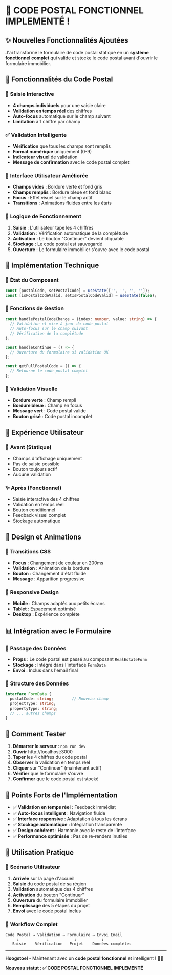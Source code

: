 # 📮 **CODE POSTAL FONCTIONNEL IMPLEMENTÉ !**

## ✨ **Nouvelles Fonctionnalités Ajoutées**

J'ai transformé le formulaire de code postal statique en un **système fonctionnel complet** qui valide et stocke le code postal avant d'ouvrir le formulaire immobilier.

## 🔧 **Fonctionnalités du Code Postal**

### 📝 **Saisie Interactive**
- **4 champs individuels** pour une saisie claire
- **Validation en temps réel** des chiffres
- **Auto-focus** automatique sur le champ suivant
- **Limitation** à 1 chiffre par champ

### ✅ **Validation Intelligente**
- **Vérification** que tous les champs sont remplis
- **Format numérique** uniquement (0-9)
- **Indicateur visuel** de validation
- **Message de confirmation** avec le code postal complet

### 🎨 **Interface Utilisateur Améliorée**
- **Champs vides** : Bordure verte et fond gris
- **Champs remplis** : Bordure bleue et fond blanc
- **Focus** : Effet visuel sur le champ actif
- **Transitions** : Animations fluides entre les états

### 🔄 **Logique de Fonctionnement**
1. **Saisie** : L'utilisateur tape les 4 chiffres
2. **Validation** : Vérification automatique de la complétude
3. **Activation** : Le bouton "Continuer" devient cliquable
4. **Stockage** : Le code postal est sauvegardé
5. **Ouverture** : Le formulaire immobilier s'ouvre avec le code postal

## 🎯 **Implémentation Technique**

### 📱 **État du Composant**
```typescript
const [postalCode, setPostalCode] = useState(['', '', '', '']);
const [isPostalCodeValid, setIsPostalCodeValid] = useState(false);
```

### 🔧 **Fonctions de Gestion**
```typescript
const handlePostalCodeChange = (index: number, value: string) => {
  // Validation et mise à jour du code postal
  // Auto-focus sur le champ suivant
  // Vérification de la complétude
};

const handleContinue = () => {
  // Ouverture du formulaire si validation OK
};

const getFullPostalCode = () => {
  // Retourne le code postal complet
};
```

### 🎨 **Validation Visuelle**
- **Bordure verte** : Champ rempli
- **Bordure bleue** : Champ en focus
- **Message vert** : Code postal valide
- **Bouton grisé** : Code postal incomplet

## 🌟 **Expérience Utilisateur**

### 📱 **Avant (Statique)**
- Champs d'affichage uniquement
- Pas de saisie possible
- Bouton toujours actif
- Aucune validation

### ✨ **Après (Fonctionnel)**
- Saisie interactive des 4 chiffres
- Validation en temps réel
- Bouton conditionnel
- Feedback visuel complet
- Stockage automatique

## 🎨 **Design et Animations**

### 🔄 **Transitions CSS**
- **Focus** : Changement de couleur en 200ms
- **Validation** : Animation de la bordure
- **Bouton** : Changement d'état fluide
- **Message** : Apparition progressive

### 🎯 **Responsive Design**
- **Mobile** : Champs adaptés aux petits écrans
- **Tablet** : Espacement optimisé
- **Desktop** : Expérience complète

## 📊 **Intégration avec le Formulaire**

### 🔗 **Passage des Données**
- **Props** : Le code postal est passé au composant `RealEstateForm`
- **Stockage** : Intégré dans l'interface `FormData`
- **Envoi** : Inclus dans l'email final

### 📝 **Structure des Données**
```typescript
interface FormData {
  postalCode: string;        // Nouveau champ
  projectType: string;
  propertyType: string;
  // ... autres champs
}
```

## 🚀 **Comment Tester**

1. **Démarrer le serveur** : `npm run dev`
2. **Ouvrir** http://localhost:3000
3. **Taper** les 4 chiffres du code postal
4. **Observer** la validation en temps réel
5. **Cliquer** sur "Continuer" (maintenant actif)
6. **Vérifier** que le formulaire s'ouvre
7. **Confirmer** que le code postal est stocké

## 🌟 **Points Forts de l'Implémentation**

- ✅ **Validation en temps réel** : Feedback immédiat
- ✅ **Auto-focus intelligent** : Navigation fluide
- ✅ **Interface responsive** : Adaptation à tous les écrans
- ✅ **Stockage automatique** : Intégration transparente
- ✅ **Design cohérent** : Harmonie avec le reste de l'interface
- ✅ **Performance optimisée** : Pas de re-renders inutiles

## 🎯 **Utilisation Pratique**

### 📍 **Scénario Utilisateur**
1. **Arrivée** sur la page d'accueil
2. **Saisie** du code postal de sa région
3. **Validation** automatique des 4 chiffres
4. **Activation** du bouton "Continuer"
5. **Ouverture** du formulaire immobilier
6. **Remplissage** des 5 étapes du projet
7. **Envoi** avec le code postal inclus

### 🔄 **Workflow Complet**
```
Code Postal → Validation → Formulaire → Envoi Email
     ↓            ↓           ↓           ↓
   Saisie    Vérification   Projet    Données complètes
```

---

**Hoogstoel** - Maintenant avec un **code postal fonctionnel** et intelligent ! 📮✨

**Nouveau statut : ✅ CODE POSTAL FONCTIONNEL IMPLEMENTÉ**
